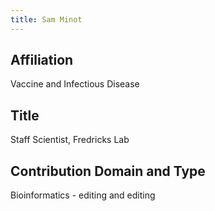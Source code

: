 ```yaml
---
title: Sam Minot
---
```

## Affiliation
Vaccine and Infectious Disease


## Title
Staff Scientist, Fredricks Lab


## Contribution Domain and Type
Bioinformatics - editing and editing
